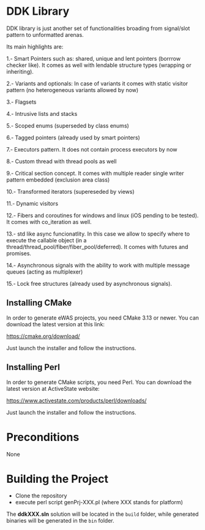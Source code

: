 DDK Library
===================

DDK library is just another set of functionalities broading from signal/slot pattern to unformatted arenas.

Its main highlights are:

1.- Smart Pointers such as: shared, unique and lent pointers (borrrow checker like). It comes as well with lendable structure types (wrapping or inheriting).

2.- Variants and optionals: In case of variants it comes with static visitor pattern (no heterogeneous variants allowed by now)

3.- Flagsets

4.- Intrusive lists and stacks

5.- Scoped enums (superseded by class enums)

6.- Tagged pointers (already used by smart pointers)

7.- Executors pattern. It does not contain process executors by now

8.- Custom thread with thread pools as well

9.- Critical section concept. It comes with multiple reader single writer pattern embedded (exclusion area class)

10.- Transformed iterators (supereseded by views)

11.- Dynamic visitors

12.- Fibers and coroutines for windows and linux (iOS pending to be tested). It comes with co_iteration as well.

13.- std like async funcionatlity. In this case we allow to specify where to execute the callable object (in a thread/thread_pool/fiber/fiber_pool/deferred). It comes with futures and promises.

14.- Asynchronous signals with the ability to work with multiple message queues (acting as multiplexer)

15.- Lock free structures (already used by asynchronous signals).


Installing CMake
----------------

In order to generate eWAS projects, you need CMake 3.13 or newer. You can download the latest version at this link:

https://cmake.org/download/

Just launch the installer and follow the instructions.

Installing Perl
---------------

In order to generate CMake scripts, you need Perl. You can download the latest version at ActiveState website:

https://www.activestate.com/products/perl/downloads/

Just launch the installer and follow the instructions.

Preconditions
=============

None

Building the Project
====================

- Clone the repository
- execute perl script genPrj-XXX.pl (where XXX stands for platform)

The **ddkXXX.sln** solution will be located in the `build` folder, while generated binaries will be generated in the `bin` folder.